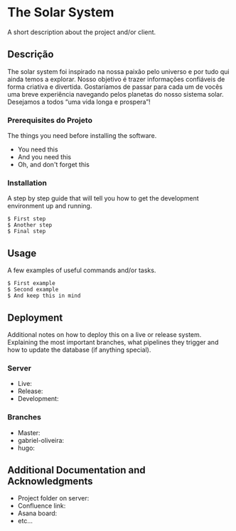 # The Solar System

A short description about the project and/or client.

## Descrição

The solar system foi inspirado na nossa paixão pelo universo e por tudo qui ainda temos a explorar. Nosso objetivo é trazer informações confiáveis de forma criativa e divertida. Gostaríamos de passar para cada um de vocês uma breve experiência navegando pelos planetas do nosso sistema solar. Desejamos a todos “uma vida longa e prospera”!

### Prerequisites do Projeto

The things you need before installing the software.

* You need this
* And you need this
* Oh, and don't forget this

### Installation

A step by step guide that will tell you how to get the development environment up and running.

```
$ First step
$ Another step
$ Final step
```

## Usage

A few examples of useful commands and/or tasks.

```
$ First example
$ Second example
$ And keep this in mind
```

## Deployment

Additional notes on how to deploy this on a live or release system. Explaining the most important branches, what pipelines they trigger and how to update the database (if anything special).

### Server

* Live:
* Release:
* Development:

### Branches

* Master:
* gabriel-oliveira:
* hugo:

## Additional Documentation and Acknowledgments

* Project folder on server:
* Confluence link:
* Asana board:
* etc...
